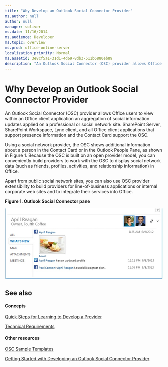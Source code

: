 ```yaml
---
title: "Why Develop an Outlook Social Connector Provider"
ms.author: null
author: null
manager: soliver
ms.date: 11/16/2014
ms.audience: Developer
ms.topic: overview
ms.prod: office-online-server
localization_priority: Normal
ms.assetid: 3e8cf5a1-31d1-4d69-8db3-511b6880eb89
description: "An Outlook Social Connector (OSC) provider allows Office users to view within an Office client application an aggregation of social information updates applied on a professional or social network site. SharePoint Server, SharePoint Workspace, Lync client, and all Office client applications that support presence information and the Contact Card support the OSC."
---
```


# Why Develop an Outlook Social Connector Provider

An Outlook Social Connector (OSC) provider allows Office users to view within an Office client application an aggregation of social information updates applied on a professional or social network site. SharePoint Server, SharePoint Workspace, Lync client, and all Office client applications that support presence information and the Contact Card support the OSC.
  
Using a social network provider, the OSC shows additional information about a person in the Contact Card or in the Outlook People Pane, as shown in Figure 1. Because the OSC is built on an open provider model, you can conveniently build providers to work with the OSC to display social network data (such as friends, profiles, activities, and relationship information) in Office.
  
Apart from public social network sites, you can also use OSC provider extensibility to build providers for line-of-business applications or internal corporate web sites and to integrate their services into Office.
  
**Figure 1. Outlook Social Connector pane**

![Outlook Social Connector pane](media/2d6b867f-73d8-4a3b-b8bd-3844bc34bf4e.jpg)
  
## See also

#### Concepts

[Quick Steps for Learning to Develop a Provider](quick-steps-for-learning-to-develop-a-provider.md)
  
[Technical Requirements](technical-requirements.md)
#### Other resources

[OSC Sample Templates](osc-sample-templates.md)
  
[Getting Started with Developing an Outlook Social Connector Provider](getting-started-with-developing-an-outlook-social-connector-provider.md)

